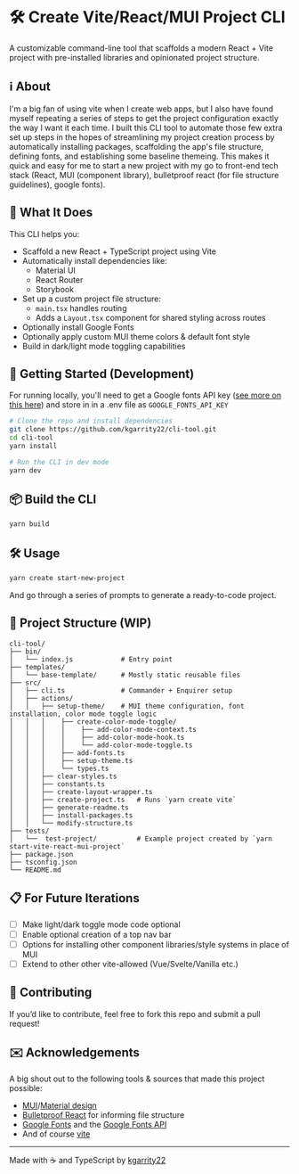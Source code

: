 # 🛠️ Create Vite/React/MUI Project CLI

A customizable command-line tool that scaffolds a modern React + Vite project with pre-installed libraries and opinionated project structure.

## ℹ️ About
I'm a big fan of using vite when I create web apps, but I also have found myself repeating a series of steps to get the project configuration exactly the way I want it each time. I built this CLI tool to automate those few extra set up steps in the hopes of streamlining my project creation process by automatically installing packages, scaffolding the app's file structure, defining fonts, and establishing some baseline themeing. This makes it quick and easy for me to start a new project with my go to front-end tech stack (React, MUI (component library), bulletproof react (for file structure guidelines), google fonts).

## 🚀 What It Does

This CLI helps you:

- Scaffold a new React + TypeScript project using Vite
- Automatically install dependencies like:
  - Material UI
  - React Router
  - Storybook
- Set up a custom project file structure:
  - `main.tsx` handles routing
  - Adds a `Layout.tsx` component for shared styling across routes
- Optionally install Google Fonts 
- Optionally apply custom MUI theme colors & default font style
- Build in dark/light mode toggling capabilities

## 🧪 Getting Started (Development)
For running locally, you'll need to get a Google fonts API key ([see more on this here](https://developers.google.com/fonts/docs/developer_api)) and store in in a .env file as `GOOGLE_FONTS_API_KEY`


```bash
# Clone the repo and install dependencies
git clone https://github.com/kgarrity22/cli-tool.git
cd cli-tool
yarn install

# Run the CLI in dev mode
yarn dev
```

## 📦 Build the CLI

```bash
yarn build
```

## 🛠️ Usage

```bash
yarn create start-new-project
```

And go through a series of prompts to generate a ready-to-code project.

## 📁 Project Structure (WIP)

```
cli-tool/
├── bin/
│   └── index.js            # Entry point
├── templates/
│   └── base-template/      # Mostly static reusable files
├── src/
│   ├── cli.ts              # Commander + Enquirer setup
│   ├── actions/
│   │   ├── setup-theme/    # MUI theme configuration, font installation, color mode toggle logic
│   │   │    ├── create-color-mode-toggle/   
│   │   │    │    ├── add-color-mode-context.ts       
│   │   │    │    ├── add-color-mode-hook.ts    
│   │   │    │    └── add-color-mode-toggle.ts   
│   │   │    ├── add-fonts.ts       
│   │   │    ├── setup-theme.ts    
│   │   │    └── types.ts   
│   │   ├── clear-styles.ts
│   │   ├── constants.ts
│   │   ├── create-layout-wrapper.ts
│   │   ├── create-project.ts   # Runs `yarn create vite`
│   │   ├── generate-readme.ts
│   │   ├── install-packages.ts
│   │   └── modify-structure.ts
├── tests/
│   └──  test-project/          # Example project created by `yarn start-vite-react-mui-project`
├── package.json
├── tsconfig.json
└── README.md
```

## 📋 For Future Iterations

- [ ] Make light/dark toggle mode code optional
- [ ] Enable optional creation of a top nav bar
- [ ] Options for installing other component libraries/style systems in place of MUI
- [ ] Extend to other other vite-allowed (Vue/Svelte/Vanilla etc.)

## 🤝 Contributing

If you’d like to contribute, feel free to fork this repo and submit a pull request!


## ✉️ Acknowledgements

A big shout out to the following tools & sources that made this project possible:
- [MUI](https://mui.com/material-ui/)/[Material design](https://m3.material.io/)
- [Bulletproof React](https://github.com/alan2207/bulletproof-react/blob/master/docs/project-structure.md) for informing file structure
- [Google Fonts](https://fonts.google.com/) and the [Google Fonts API](https://developers.google.com/fonts/docs/developer_api)
- And of course [vite](https://vite.dev/)

---

Made with ☕ and TypeScript by [kgarrity22](https://github.com/kgarrity22)

